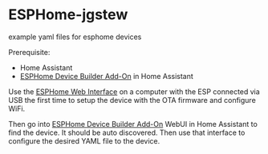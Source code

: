 # ESPHome-jgstew
example yaml files for esphome devices

Prerequisite:
- Home Assistant
- [ESPHome Device Builder Add-On](https://my.home-assistant.io/redirect/supervisor_addon/?addon=5c53de3b_esphome&repository_url=https%3A%2F%2Fgithub.com%2Fesphome%2Fhome-assistant-addon) in Home Assistant

Use the [ESPHome Web Interface](https://web.esphome.io/?dashboard_wizard) on a computer with the ESP connected via USB the first time to setup the device with the OTA firmware and configure WiFi.

Then go into [ESPHome Device Builder Add-On](http://homeassistant.local:8123/hassio/ingress/5c53de3b_esphome) WebUI in Home Assistant to find the device. It should be auto discovered. Then use that interface to configure the desired YAML file to the device.

